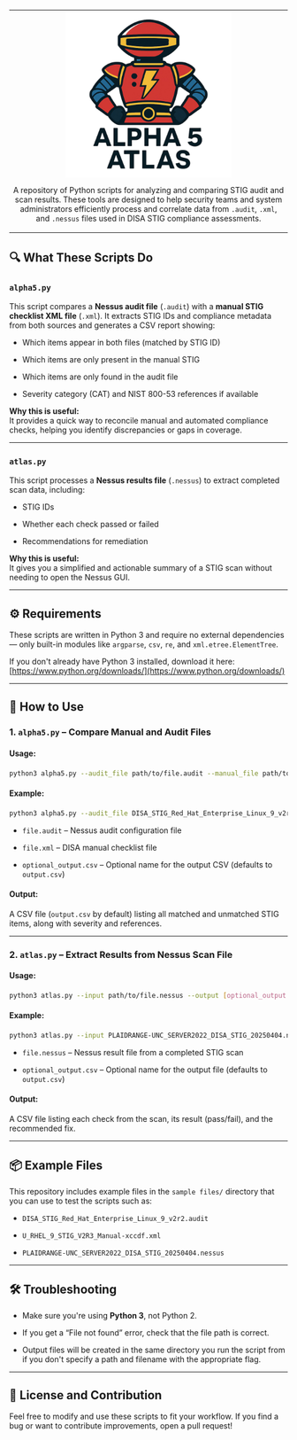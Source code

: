 <table align="center"><tr><td align="center" width="9999">
<img src="logo.png" align="center" width="300" alt="Project icon">

A repository of Python scripts for analyzing and comparing STIG audit and scan results. These tools are designed to help security teams and system administrators efficiently process and correlate data from `.audit`, `.xml`, and `.nessus` files used in DISA STIG compliance assessments.</td></tr></table>

## 🔍 What These Scripts Do

### `alpha5.py`

This script compares a **Nessus audit file** (`.audit`) with a **manual STIG checklist XML file** (`.xml`). It extracts STIG IDs and compliance metadata from both sources and generates a CSV report showing:

-   Which items appear in both files (matched by STIG ID)
    
-   Which items are only present in the manual STIG
    
-   Which items are only found in the audit file
    
-   Severity category (CAT) and NIST 800-53 references if available
    

**Why this is useful:**  
It provides a quick way to reconcile manual and automated compliance checks, helping you identify discrepancies or gaps in coverage.

----------

### `atlas.py`

This script processes a **Nessus results file** (`.nessus`) to extract completed scan data, including:

-   STIG IDs
    
-   Whether each check passed or failed
    
-   Recommendations for remediation
    

**Why this is useful:**  
It gives you a simplified and actionable summary of a STIG scan without needing to open the Nessus GUI.

----------

## ⚙️ Requirements

These scripts are written in Python 3 and require no external dependencies — only built-in modules like `argparse`, `csv`, `re`, and `xml.etree.ElementTree`.

If you don't already have Python 3 installed, download it here: [https://www.python.org/downloads/](https://www.python.org/downloads/)

----------

## 🚀 How to Use

### 1. `alpha5.py` – Compare Manual and Audit Files

#### Usage:

```bash
python3 alpha5.py --audit_file path/to/file.audit --manual_file path/to/file.xml --output_file [optional_output.csv]
``` 

#### Example:

```bash
python3 alpha5.py --audit_file DISA_STIG_Red_Hat_Enterprise_Linux_9_v2r2.audit --manual_file U_RHEL_9_STIG_V2R3_Manual-xccdf.xml
``` 

-   `file.audit` – Nessus audit configuration file
    
-   `file.xml` – DISA manual checklist file
    
-   `optional_output.csv` – Optional name for the output CSV (defaults to `output.csv`)
    

#### Output:

A CSV file (`output.csv` by default) listing all matched and unmatched STIG items, along with severity and references.

----------

### 2. `atlas.py` – Extract Results from Nessus Scan File

#### Usage:

```bash
python3 atlas.py --input path/to/file.nessus --output [optional_output.csv]
``` 

#### Example:


```bash
python3 atlas.py --input PLAIDRANGE-UNC_SERVER2022_DISA_STIG_20250404.nessus
``` 

-   `file.nessus` – Nessus result file from a completed STIG scan
    
-   `optional_output.csv` – Optional name for the output file (defaults to `output.csv`)
    

#### Output:

A CSV file listing each check from the scan, its result (pass/fail), and the recommended fix.

----------

## 📦 Example Files

This repository includes example files in the `sample files/` directory that you can use to test the scripts such as:

-   `DISA_STIG_Red_Hat_Enterprise_Linux_9_v2r2.audit`
    
-   `U_RHEL_9_STIG_V2R3_Manual-xccdf.xml`
    
-   `PLAIDRANGE-UNC_SERVER2022_DISA_STIG_20250404.nessus`

----------

## 🛠 Troubleshooting

-   Make sure you're using **Python 3**, not Python 2.
    
-   If you get a “File not found” error, check that the file path is correct.
    
-   Output files will be created in the same directory you run the script from if you don't specify a path and filename with the appropriate flag.
    

----------

## 🧾 License and Contribution

Feel free to modify and use these scripts to fit your workflow. If you find a bug or want to contribute improvements, open a pull request!